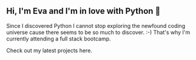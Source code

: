 ## Hi, I'm Eva and I'm in love with **Python** :snake:

Since I discovered Python I cannot stop exploring the newfound coding universe cause there seems to be so much to discover. :-)
That's why I'm currently attending a full stack bootcamp.

Check out my latest projects here.
